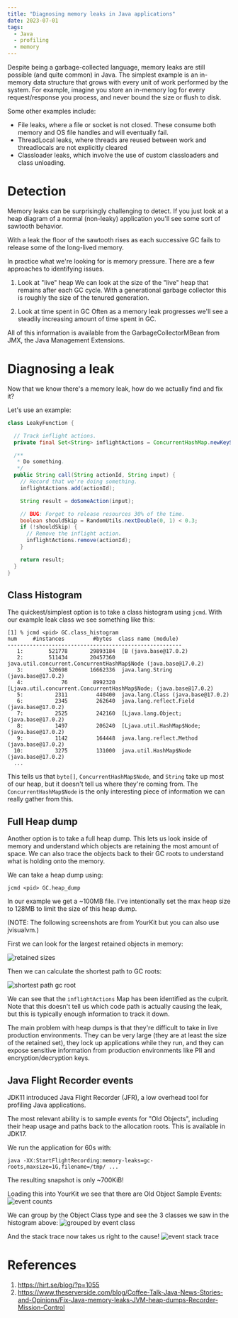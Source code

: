 ```yaml
---
title: "Diagnosing memory leaks in Java applications"
date: 2023-07-01
tags:
  - Java
  - profiling
  - memory
---
```


Despite being a garbage-collected language, memory leaks are still possible (and quite common) in
Java. The simplest example is an in-memory data structure that grows with every unit of work
performed by the system. For example, imagine you store an in-memory log for every request/response
you process, and never bound the size or flush to disk.

Some other examples include:

* File leaks, where a file or socket is not closed. These consume both memory and OS file handles
  and will eventually fail.
* ThreadLocal leaks, where threads are reused between work and threadlocals are not explicitly
  cleared
* Classloader leaks, which involve the use of custom classloaders and class unloading.

# Detection

Memory leaks can be surprisingly challenging to detect. If you just look at a heap diagram of a
normal (non-leaky) application you'll see some sort of sawtooth behavior.

With a leak the floor of the sawtooth rises as each successive GC fails to release some of the
long-lived memory.

In practice what we're looking for is memory pressure. There are a few approaches to identifying
issues.

1. Look at "live" heap
   We can look at the size of the "live" heap that remains after each GC cycle. With a generational
   garbage collector this is roughly the size of the tenured generation.

2. Look at time spent in GC
   Often as a memory leak progresses we'll see a steadily increasing amount of time spent in GC.

All of this information is available from the GarbageCollectorMBean from JMX, the Java Management
Extensions.

# Diagnosing a leak

Now that we know there's a memory leak, how do we actually find and fix it?

Let's use an example:

```java
class LeakyFunction {

  // Track inflight actions.
  private final Set<String> inflightActions = ConcurrentHashMap.newKeySet();

  /**
   * Do something.
   */
  public String call(String actionId, String input) {
    // Record that we're doing something.
    inflightActions.add(actionId);

    String result = doSomeAction(input);

    // BUG: Forget to release resources 30% of the time.
    boolean shouldSkip = RandomUtils.nextDouble(0, 1) < 0.3;
    if (!shouldSkip) {
      // Remove the inflight action.
      inflightActions.remove(actionId);
    }

    return result;
  }
}
```

## Class Histogram

The quickest/simplest option is to take a class histogram using `jcmd`. With our example leak class
we see something like this:

```
[1] % jcmd <pid> GC.class_histogram
num     #instances         #bytes  class name (module)
-------------------------------------------------------
   1:        521778       29893184  [B (java.base@17.0.2)
   2:        511434       20457360  java.util.concurrent.ConcurrentHashMap$Node (java.base@17.0.2)
   3:        520698       16662336  java.lang.String (java.base@17.0.2)
   4:            76        8992320  [Ljava.util.concurrent.ConcurrentHashMap$Node; (java.base@17.0.2)
   5:          2311         440400  java.lang.Class (java.base@17.0.2)
   6:          2345         262640  java.lang.reflect.Field (java.base@17.0.2)
   7:          2525         242160  [Ljava.lang.Object; (java.base@17.0.2)
   8:          1497         206240  [Ljava.util.HashMap$Node; (java.base@17.0.2)
   9:          1142         164448  java.lang.reflect.Method (java.base@17.0.2)
  10:          3275         131000  java.util.HashMap$Node (java.base@17.0.2)
  ...
```

This tells us that `byte[]`, `ConcurrentHashMap$Node`, and `String` take up most of our heap, but it
doesn't tell us where they're coming from. The `ConcurrentHashMap$Node` is the only interesting
piece of information we can really gather from this.

## Full Heap dump

Another option is to take a full heap dump. This lets us look inside of memory and understand which
objects are retaining the most amount of space. We can also trace the objects back to their GC roots
to understand what is holding onto the memory.

We can take a heap dump using:
```shell
jcmd <pid> GC.heap_dump
```

In our example we get a ~100MB file. I've intentionally set the max heap size to 128MB to limit the
size of this heap dump.

(NOTE: The following screenshots are from YourKit but you can also use jvisualvm.)

First we can look for the largest retained objects in memory:

![retained sizes](/profiling/memory_leaks/retained_sizes.png)

Then we can calculate the shortest path to GC roots:

![shortest path gc root](/profiling/memory_leaks/shortest_path_gc_root.png)

We can see that the `inflightActions` Map has been identified as the culprit. Note that this doesn't
tell us which code path is actually causing the leak, but this is typically enough information to
track it down.

The main problem with heap dumps is that they're difficult to take in live production environments.
They can be very large (they are at least the size of the retained set), they lock up applications
while they run, and they can expose sensitive information from production environments like PII and
encryption/decryption keys.

## Java Flight Recorder events

JDK11 introduced Java Flight Recorder (JFR), a low overhead tool for profiling Java applications.

The most relevant ability is to sample events for "Old Objects", including their heap usage and
paths back to the allocation roots. This is available in JDK17.

We run the application for 60s with:
```shell
java -XX:StartFlightRecording:memory-leaks=gc-roots,maxsize=1G,filename=/tmp/ ...
```

The resulting snapshot is only ~700KiB!

Loading this into YourKit we see that there are Old Object Sample Events:
![event counts](/profiling/memory_leaks/old_object_event_count.png)

We can group by the Object Class type and see the 3 classes we saw in the histogram above:
![grouped by event class](/profiling/memory_leaks/group_by_object_event_class.png)

And the stack trace now takes us right to the cause!
![event stack trace](/profiling/memory_leaks/object_event_stack_trace.png)

# References
1. https://hirt.se/blog/?p=1055
2. https://www.theserverside.com/blog/Coffee-Talk-Java-News-Stories-and-Opinions/Fix-Java-memory-leaks-JVM-heap-dumps-Recorder-Mission-Control
